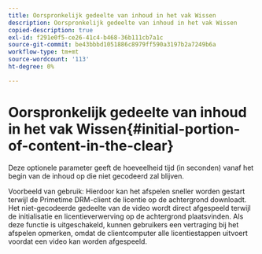 ```yaml
---
title: Oorspronkelijk gedeelte van inhoud in het vak Wissen
description: Oorspronkelijk gedeelte van inhoud in het vak Wissen
copied-description: true
exl-id: f291e0f5-ce26-41c4-b468-36b111cb7a1c
source-git-commit: be43bbbd1051886c8979ff590a3197b2a7249b6a
workflow-type: tm+mt
source-wordcount: '113'
ht-degree: 0%

---
```


# Oorspronkelijk gedeelte van inhoud in het vak Wissen{#initial-portion-of-content-in-the-clear}

Deze optionele parameter geeft de hoeveelheid tijd (in seconden) vanaf het begin van de inhoud op die niet gecodeerd zal blijven.

Voorbeeld van gebruik: Hierdoor kan het afspelen sneller worden gestart terwijl de Primetime DRM-client de licentie op de achtergrond downloadt. Het niet-gecodeerde gedeelte van de video wordt direct afgespeeld terwijl de initialisatie en licentieverwerving op de achtergrond plaatsvinden. Als deze functie is uitgeschakeld, kunnen gebruikers een vertraging bij het afspelen opmerken, omdat de clientcomputer alle licentiestappen uitvoert voordat een video kan worden afgespeeld.
